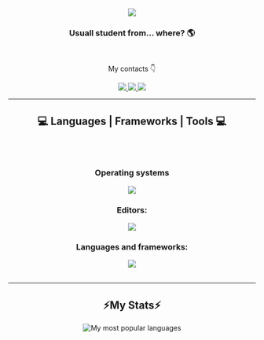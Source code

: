 
<h1 align="center">
    <img src="https://readme-typing-svg.herokuapp.com/?font=Righteous&size=36&center=true&vCenter=true&width=500&height=70&duration=4000&lines=Hi+There!+😐👍;+I'm+M1nell!;" />
</h1>

<h3 align="center">Usuall student from... where? 🌎</h3>

<br/>

<div align="center">
      
  My contacts 👇

 </div>
 
<div align="center"> 
  <a href="mailto:inormalpersoon@gmail.com">
    <img src="https://img.shields.io/badge/Gmail-333333?style=for-the-badge&logo=gmail&logoColor=red" />
  </a>
  <a href="https://t.me/ANIMALFUCKER" target="_blank">
    <img src="https://img.shields.io/badge/Telegram-0077B5?style=for-the-badge&logo=Telegram&logoColor=white" target="_blank" />
  </a>
  <a href="https://www.youtube.com/watch?v=dQw4w9WgXcQ" target="_blank">
     <img src="https://img.shields.io/badge/YouTube-FF5722?style=for-the-badge&logo=youtube&logoColor=white" target="_blank" /> <!-- sqlite, safari, google-chrome are other good icon options -->
  </a>
</div>

 <hr/>
 
<h2 align="center">💻 Languages | Frameworks | Tools 💻</h2>
<br/>
<br>
<div align="center">
    <h3>Operating systems</h3>
    <img src="https://skillicons.dev/icons?i=arch,ubuntu,debian,windows" />
    <h3>Editors:</h3>
    <img src="https://skillicons.dev/icons?i=vscode,vim,pycharm,sublime,webstorm" />
    <h3>Languages and frameworks:</h3>
    <img src="https://skillicons.dev/icons?i=python,javascript,typescript,nodejs,flask,django,css,html" />
  
</div>

<br/>
<hr/>

<h2 align="center">⚡My Stats⚡</h2>
<div align=center>
  <img alt="My most popular languages" src="https://github-readme-stats.vercel.app/api/top-langs/?username=M1nell&layout=compact&theme=dark"/>
</div>
<br/>

